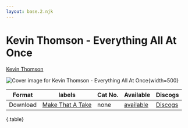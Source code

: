 ```yaml
---
layout: base.2.njk
---
```


# Kevin Thomson - Everything All At Once

[Kevin Thomson](../../artists/kevin-thomson)

![Cover image for Kevin Thomson - Everything All At Once](../../images/kevin-thomson-everything-all-at-once.jpg){width=500}

| Format | labels | Cat No. | Available | Discogs |
|---|---|---|---|---|
| Download | [Make That A Take](../../labels/make-that-a-take) | none | [available](https://makethatatakerecords.bandcamp.com/album/everything-all-at-once) | [Discogs](https://www.discogs.com/release/15195043-Kevin-Thomson-Everything-All-At-Once) |

{.table}
